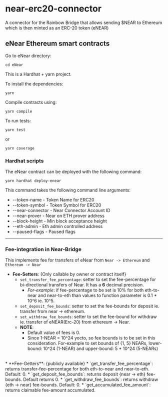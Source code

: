 # near-erc20-connector
A connector for the Rainbow Bridge that allows sending $NEAR to Ethereum which is then minted as an ERC-20 token (eNEAR)

## eNear Ethereum smart contracts

Go to eNear directory:

```
cd eNear
```

This is a Hardhat + yarn project.

To install the dependencies:

```
yarn
```

Compile contracts using:

```
yarn compile
```

To run tests:

```
yarn test
```

or

```
yarn coverage
```

### Hardhat scripts

The eNear contract can be deployed with the following command:

```
yarn hardhat deploy-enear
```

This command takes the following command line arguments:

- --token-name - Token Name for ERC20
- --token-symbol - Token Symbol for ERC20
- --near-connector - Near Connector Account ID
- --near-prover - Near on ETH prover address
- --block-height - Min block acceptance height
- --eth-admin - Eth admin controlled address
- --paused-flags - Paused flags
---
### **Fee-integration in Near-Bridge**

This implements fee for transfers of eNear from `Near -> Ethereum` and `Ethereum -> Near`

* **Fee-Setters**: {Only callable by owner or contract itself}
  * `set_transfer_fee_percentage`: setter to set the fee-percentage for bi-directional transfers of Near. It has a **6** decimal precision.
    * *For-example*: if fee-percentage to be set is 10% for both eth-to-near and near-to-eth than values to function parameter is 0.1 * 10^6 ie. 10^5.
  * `set_deposit_fee_bounds`: setter to set the fee-bounds for deposit ie. transfer from near -> ethereum.
  * `set_withdraw_fee_bounds`: setter to set the fee-bound for withdraw ie. transfer of eNEAR(Erc-20) from ethereum -> Near.
  * **NOTE**: 
    * Default value of fees is 0.
    * Since 1-NEAR = 10^24 yocto, so fee bounds is to be set in this consideration. For-example to set bounds of {1, 5} NEARs, lower-bound: 10^24 (1-NEAR) and upper-bound: 5 * 10^24 (5-NEARs)
<br>
* **Fee-Getters**: {publicly available}
  * `get_transfer_fee_percentage`: returns transfer-fee-percentage for both eth-to-near and near-to-eth. Default: 0.
  * `get_deposit_fee_bounds`: returns deposit {near -> eth} fee-bounds. Default returns 0.
  * `get_withdraw_fee_bounds`: returns withdraw {eth -> near} fee-bounds. Default: 0.
  * `get_accumulated_fee_amount`: returns claimable fee-amount accumulated.
  <br>
